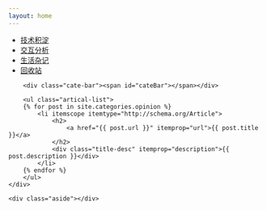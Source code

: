 ```yaml
---
layout: home
---
```


<div class="index-content opinion">
    <div class="section">
        <ul class="artical-cate">
            <li><a href="http://barretlee.github.io/"><span>技术积淀</span></a></li>
            <li class="on"><a href="http://barretlee.github.io/opinion"><span>交互分析</span></a></li>
            <li><a href="http://barretlee.github.io/life"><span>生活杂记</span></a></li>
            <li><a href="http://barretlee.github.io/trash"><span>回收站</span></a></li>
        </ul>

        <div class="cate-bar"><span id="cateBar"></span></div>

        <ul class="artical-list">
        {% for post in site.categories.opinion %}
            <li itemscope itemtype="http://schema.org/Article">
                <h2>
                    <a href="{{ post.url }}" itemprop="url">{{ post.title }}</a>
                </h2>
                <div class="title-desc" itemprop="description">{{ post.description }}</div>
            </li>
        {% endfor %}
        </ul>
    </div>

    <div class="aside"></div>
</div>

